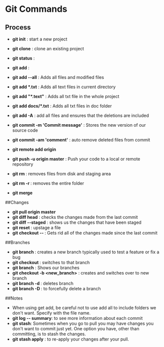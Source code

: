 # Git Commands

## Process

- **git init** : start a new project
- **git clone** : clone an existing project
- **git status** :
- **git add** :
- **git add --all** : Adds all files and modified files
- **git add \*.txt** : Adds all text files in current directory
- **git add "\*.text"** : Adds all txt file in the whole project
- **git add docs/\*.txt** : Adds all txt files in doc folder
- **git add -A** : add all files and ensures that the deletions are included
- **git commit -m 'Commit message'** : Stores the new version
  of our source code
- **git commit -am 'comment'** : auto remove deleted files from commit
- **git remote add origin <url>**
- **git push -u origin master** : Push your code to a local or remote repository

- **git rm <file name>** : removes files from disk and staging area
- **git rm -r <folder name>** : removes the entire folder
- **git merge <branch name>**

##Changes

- **git pull origin master**
- **git diff head** : checks the changes made from the last commit
- **git diff --staged** : shows us the changes that have been staged
- **git reset <file name>** : upstage a file
- **git checkout -- <file name>**: Gets rid all of the changes made since the last commit

##Branches

- **git branch <branch name>** : creates a new branch typically used to test a feature or fix a bug
- **git checkout <branch name>** : switches to that branch
- **git branch** : Shows our branches
- **git checkout -b <new_branch>** : creates and switches over to new branch
- **git branch -d <branch name>** : deletes branch
- **git branch -D <branch name>** : to forcefully delete a branch

##Notes

- When using get add, be careful not to use add all to include folders we don't want. Specify with the file name.
- **git log -- summary**: to see more information about each commit
- **git stash**: Sometimes when you go to pull you may have changes you don't want to commit just yet. One option you have, other than committing, is to stash the changes.
- **git stash apply** : to re-apply your changes after your pull.
